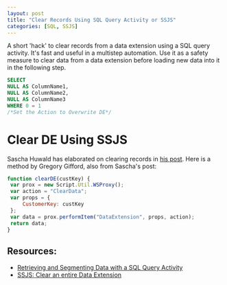 ```yaml
---
layout: post
title: "Clear Records Using SQL Query Activity or SSJS"
categories: [SQL, SSJS]
---
```


A short 'hack' to clear records from a data extension using a SQL query activity. It's fast and useful in a multistep automation. Use it as a safety measure to clear data from a data extension before loading new data into it in the following step.

```sql
SELECT
NULL AS ColumnName1,
NULL AS ColumnName2,
NULL AS ColumnName3
WHERE 0 = 1
/*Set the Action to Overwrite DE*/
```

#   Clear DE Using SSJS
Sascha Huwald has elaborated on clearing records in [his post](https://www.linkedin.com/pulse/ssjs-clear-entire-data-extension-sascha-huwald/). Here is a method by Gregory Gifford, also from Sascha's post:

```javascript
function clearDE(custKey) {
 var prox = new Script.Util.WSProxy();  
 var action = "ClearData";
 var props = {
     CustomerKey: custKey
 };
 var data = prox.performItem("DataExtension", props, action);
 return data;
}
```

## Resources:

*   [Retrieving and Segmenting Data with a SQL Query Activity](https://help.salesforce.com/s/articleView?id=sf.mc_as_using_the_query_activity.htm&type=5)
*   [SSJS: Clear an entire Data Extension](https://www.linkedin.com/pulse/ssjs-clear-entire-data-extension-sascha-huwald/)